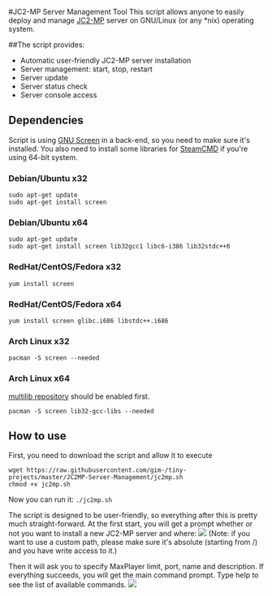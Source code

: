 #JC2-MP Server Management Tool
This script allows anyone to easily deploy and manage [JC2-MP](http://www.jc-mp.com/) server on GNU/Linux (or any \*nix) operating system.

##The script provides:
* Automatic user-friendly JC2-MP server installation
* Server management: start, stop, restart
* Server update
* Server status check
* Server console access

## Dependencies
Script is using [GNU Screen](https://www.gnu.org/software/screen/) in a back-end, so you need to make sure it's installed. You also need to install some libraries for [SteamCMD](https://developer.valvesoftware.com/wiki/SteamCMD) if you're using 64-bit system.

### Debian/Ubuntu x32
```
sudo apt-get update
sudo apt-get install screen
```

### Debian/Ubuntu x64
```
sudo apt-get update
sudo apt-get install screen lib32gcc1 libc6-i386 lib32stdc++6
```

### RedHat/CentOS/Fedora x32
```
yum install screen
```

### RedHat/CentOS/Fedora x64
```
yum install screen glibc.i686 libstdc++.i686
```

### Arch Linux x32
```
pacman -S screen --needed
```

### Arch Linux x64
[multilib repository](https://wiki.archlinux.org/index.php/Multilib) should be enabled first.
```
pacman -S screen lib32-gcc-libs --needed
```

## How to use
First, you need to download the script and allow it to execute
```
wget https://raw.githubusercontent.com/gim-/tiny-projects/master/JC2MP-Server-Management/jc2mp.sh
chmod +x jc2mp.sh
```
Now you can run it: `./jc2mp.sh`

The script is designed to be user-friendly, so everything after this is pretty much straight-forward. At the first start, you will get a prompt whether or not you want to install a new JC2-MP server and where:
<img src="http://storage9.static.itmages.com/i/14/1223/h_1419371136_8625725_b4d552e2e8.png" />
(Note: if you want to use a custom path, please make sure it's absolute (starting from /) and you have write access to it.)

Then it will ask you to specify MaxPlayer limit, port, name and description. If everything succeeds, you will get the main command prompt. Type help to see the list of available commands.
<img src="http://storage7.static.itmages.com/i/14/1223/h_1419371078_2728238_7636146c6f.png" />


